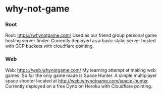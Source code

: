 # why-not-game

### Root
Root: https://whynotgame.com/
Used as our friend group personal game hosting server finder.
Currently deployed as a basic static server hosted with GCP buckets with cloudflare pointing.

### Web
Web: https://web.whynotgame.com/
My learning attempt at making web games. So far the only game made is Space Hunter. A simple multiplayer space shooter located at http://web.whynotgame.com/space-hunter.
Currently deployed on a free Dyno on Heroku with Cloudflare pointing.